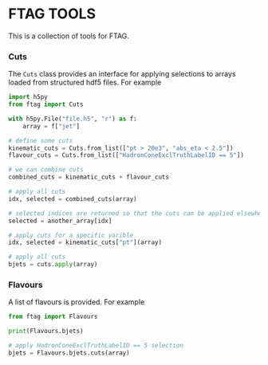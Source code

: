# FTAG TOOLS

This is a collection of tools for FTAG.


### Cuts

The `Cuts` class provides an interface for applying selections to arrays loaded from structured hdf5 files. For example

```python
import h5py
from ftag import Cuts

with h5py.File("file.h5", "r") as f:
    array = f["jet"]

# define some cuts
kinematic_cuts = Cuts.from_list(["pt > 20e3", "abs_eta < 2.5"])
flavour_cuts = Cuts.from_list(["HadronConeExclTruthLabelID == 5"])

# we can combine cuts
combined_cuts = kinematic_cuts + flavour_cuts

# apply all cuts
idx, selected = combined_cuts(array)

# selected indices are returned so that the cuts can be applied elsewhere
selected = another_array[idx]

# apply cuts for a specific varible
idx, selected = kinematic_cuts["pt"](array)

# apply all cuts
bjets = cuts.apply(array)
```

### Flavours

A list of flavours is provided. For example

```python
from ftag import Flavours

print(Flavours.bjets)

# apply HadronConeExclTruthLabelID == 5 selection
bjets = Flavours.bjets.cuts(array)
```
